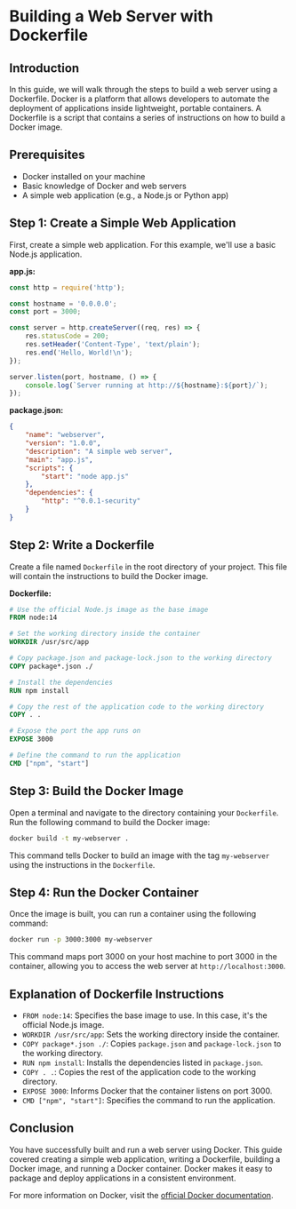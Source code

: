 # Building a Web Server with Dockerfile

## Introduction
In this guide, we will walk through the steps to build a web server using a Dockerfile. Docker is a platform that allows developers to automate the deployment of applications inside lightweight, portable containers. A Dockerfile is a script that contains a series of instructions on how to build a Docker image.

## Prerequisites
- Docker installed on your machine
- Basic knowledge of Docker and web servers
- A simple web application (e.g., a Node.js or Python app)

## Step 1: Create a Simple Web Application
First, create a simple web application. For this example, we'll use a basic Node.js application.

**app.js:**
```javascript
const http = require('http');

const hostname = '0.0.0.0';
const port = 3000;

const server = http.createServer((req, res) => {
    res.statusCode = 200;
    res.setHeader('Content-Type', 'text/plain');
    res.end('Hello, World!\n');
});

server.listen(port, hostname, () => {
    console.log(`Server running at http://${hostname}:${port}/`);
});
```

**package.json:**
```json
{
    "name": "webserver",
    "version": "1.0.0",
    "description": "A simple web server",
    "main": "app.js",
    "scripts": {
        "start": "node app.js"
    },
    "dependencies": {
        "http": "^0.0.1-security"
    }
}
```

## Step 2: Write a Dockerfile
Create a file named `Dockerfile` in the root directory of your project. This file will contain the instructions to build the Docker image.

**Dockerfile:**
```Dockerfile
# Use the official Node.js image as the base image
FROM node:14

# Set the working directory inside the container
WORKDIR /usr/src/app

# Copy package.json and package-lock.json to the working directory
COPY package*.json ./

# Install the dependencies
RUN npm install

# Copy the rest of the application code to the working directory
COPY . .

# Expose the port the app runs on
EXPOSE 3000

# Define the command to run the application
CMD ["npm", "start"]
```

## Step 3: Build the Docker Image
Open a terminal and navigate to the directory containing your `Dockerfile`. Run the following command to build the Docker image:

```sh
docker build -t my-webserver .
```

This command tells Docker to build an image with the tag `my-webserver` using the instructions in the `Dockerfile`.

## Step 4: Run the Docker Container
Once the image is built, you can run a container using the following command:

```sh
docker run -p 3000:3000 my-webserver
```

This command maps port 3000 on your host machine to port 3000 in the container, allowing you to access the web server at `http://localhost:3000`.

## Explanation of Dockerfile Instructions
- `FROM node:14`: Specifies the base image to use. In this case, it's the official Node.js image.
- `WORKDIR /usr/src/app`: Sets the working directory inside the container.
- `COPY package*.json ./`: Copies `package.json` and `package-lock.json` to the working directory.
- `RUN npm install`: Installs the dependencies listed in `package.json`.
- `COPY . .`: Copies the rest of the application code to the working directory.
- `EXPOSE 3000`: Informs Docker that the container listens on port 3000.
- `CMD ["npm", "start"]`: Specifies the command to run the application.

## Conclusion
You have successfully built and run a web server using Docker. This guide covered creating a simple web application, writing a Dockerfile, building a Docker image, and running a Docker container. Docker makes it easy to package and deploy applications in a consistent environment.

For more information on Docker, visit the [official Docker documentation](https://docs.docker.com/).